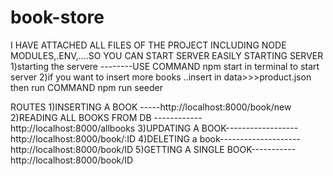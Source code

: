 # book-store
I HAVE ATTACHED ALL FILES OF THE PROJECT INCLUDING NODE MODULES,.ENV,....SO YOU CAN START SERVER EASILY
STARTING SERVER
1)starting the servere --------USE COMMAND npm start in terminal to start server
2)if you want to insert more books ..insert in data>>>product.json then run COMMAND npm run seeder


ROUTES
1)INSERTING A BOOK -----http://localhost:8000/book/new
2)READING ALL BOOKS FROM DB ------------http://localhost:8000/allbooks
3)UPDATING A BOOK------------------http://localhost:8000/book/:ID
4)DELETING  a book--------------------http://localhost:8000/book/ID
5)GETTING A SINGLE BOOK-----------http://localhost:8000/book/ID
